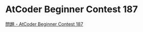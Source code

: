 AtCoder Beginner Contest 187
===

[問題 - AtCoder Beginner Contest 187](https://atcoder.jp/contests/abc187/tasks)
